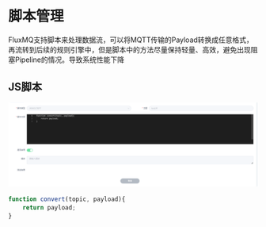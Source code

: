
# 脚本管理

FluxMQ支持脚本来处理数据流，可以将MQTT传输的Payload转换成任意格式，再流转到后续的规则引擎中，但是脚本中的方法尽量保持轻量、高效，避免出现阻塞Pipeline的情况。导致系统性能下降

## JS脚本
![img.png](../../assets/images/vs/imgscript.png)
```javascript
function convert(topic, payload){
    return payload;
}
```